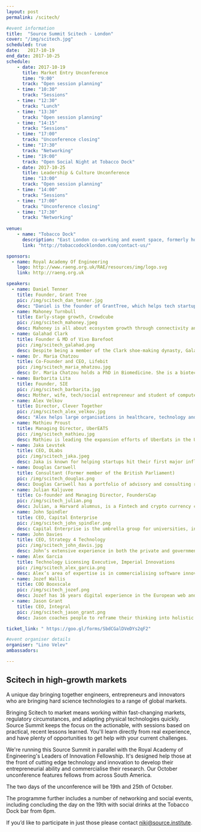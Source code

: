 ```yaml
---
layout: post
permalink: /scitech/

#event information
title:  "Source Summit Scitech - London"
cover: "/img/scitech.jpg"
scheduled: true
date:   2017-10-19
end_date: 2017-10-25
schedule:
    - date: 2017-10-19
      title: Market Entry Unconference
      time: "9:00"
      track: "Open session planning"
    - time: "10:30"
      track: "Sessions"
    - time: "12:30"
      track: "Lunch"
    - time: "13:30"
      track: "Open session planning"
    - time: "14:15"
      track: "Sessions"
    - time: "17:00"
      track: "Unconference closing"
    - time: "17:30"
      track: "Networking"
    - time: "19:00"
      track: "Open Social Night at Tobacco Dock"  
    - date: 2017-10-25
      title: Leadership & Culture Unconference
      time: "13:00"
      track: "Open session planning"  
    - time: "14:00"
      track: "Sessions"  
    - time: "17:00"
      track: "Unconference closing"
    - time: "17:30"
      track: "Networking"
 
venue:
    - name: "Tobacco Dock"
      description: "East London co-working and event space, formerly hosts to MassChallenge."
      link: "http://tobaccodocklondon.com/contact-us/"

sponsors:
  - name: Royal Academy Of Engineering
    logo: http://www.raeng.org.uk/RAE/resources/img/logo.svg
    link: http://raeng.org.uk

speakers:
  - name: Daniel Tenner
    title: Founder, Grant Tree
    pic: /img/scitech_dan_tenner.jpg
    desc: "Daniel is the founder of GrantTree, which helps tech startups access UK government funding: SEIS, R&D tax credits, and a host of other grants.  He has built the organisation using open methods such as Holocracy, enabling it to expand into various business lines."
  - name: Mahoney Turnbull 
    title: Early-stage growth, Crowdcube
    pic: /img/scitech_mahoney.jpeg
    desc: Mahoney is all about ecosystem growth through connectivity and cross-pollination. She is actively involved in mentoring the next generation of startup leaders through WeWorkLabs, Google Launchpad, and StartupBus, where she is a global board member. 
  - name: Galahad Clark 
    title: Founder & MD of Vivo Barefoot
    pic: /img/scitech_galahad.png
    desc: Despite being a member of the Clark shoe-making dynasty, Galahad Clark spends his days telling people not to wear shoes. His brand of barefoot shoes - Vivo Barefoot - is creating footwear that shrink and expand. In result, barefoot customers are spared deformed toes and enjoy improved balance when walking.  
  - name: Dr. Maria Chatzou
    title: Co-Founder and CEO, Lifebit 
    pic: /img/scitech_maria_mhatzou.jpg
    desc: Dr. Maria Chatzou holds a PhD in Biomedicine. She is a biotech innovator and expert in bioinformatics, medical informatics and high performance computing (HPC). She is also a passionate entrepreneur, who has already founded two companies - Innovation Forum Barcelona and the Techstars-backed Lifebit.
  - name: Barbarita Lita
    title: Founder, SIE
    pic: /img/scitech_barbarita.jpg
    desc: Mother, wife, tech/social entrepreneur and student of computer/IT engineering in a remote land called Chile. Awarded as MIT Technology Review's Innovators under 35 LATAM in 2017. Building a world wide emergency network accessible to smartphones for situations where every other communication network is not available.
  - name: Alex Velkov
    title: Director, Clever Together
    pic: /img/scitech_alex_velkov.jpg
    desc: "Alex helps large organisations in healthcare, technology and finance to deliver behaviour change faster.  He's worked with with the NHS for 8 years, driving the adoption of innovation."
  - name: Mathieu Proust
    title: Managing Director, UberEATS
    pic: /img/scitech_mathieu.jpg
    desc: Mathieu is leading the expansion efforts of UberEats in the UK. After successfully launching in London, UberEATS currently operates in 15 cities, planning to cover 40 cities by the end of the year.  Prior to working on UberEATS, Mathieu led rides activities for Uber in East England.
  - name: Jaka Levstek 
    title: CEO, DLabs
    pic: /img/scitech_jaka.jpeg
    desc: Jaka is known for helping startups hit their first major inflection point, through his focus on product design and development scalability.  He's a frequent speaker at UK and EU business schools, particularly Imperial College. Topics of expertise include digital marketing management, branding in early-stage companies, go-to-market strategies and entrepreneurial business.
  - name: Douglas Carswell
    title: Consultant (Former member of the British Parliament)
    pic: /img/scitech_douglas.png
    desc: Douglas Carswell has a portfolio of advisory and consulting roles, having recently stepped down from a successful Parliamentary career as the Member of Parliament for Clacton. His most recent book ‘Rebel - How to overthrow the emerging oligarchy” received excellent review from The Economist and The Guardian. Douglas is also a fellow at the John Locke Institute. 
  - name: Julian Kaljuvee 
    title: Co-founder and Managing Director, FoundersCap
    pic: /img/scitech_julian.png
    desc: Julian, a Harvard alumnus, is a Fintech and crypto currency consultant with over 15 years of experience in leading global institutions such as Goldman Sachs, JPMorgan, and UBS. At present, Julian is the co-founder and managing partner of FoundersCap - an early-stage VC firm.
  - name: John Spindler 
    title: CEO, Capital Enterprise
    pic: /img/scitech_john_spindler.png
    desc: Capital Enterprise is the umbrella group for universities, incubators, accelerators, enterprise agencies and NGOs who support entrepreneurs in London. John is on a mission to make it possible for 'someone moderately intelligent, with a good idea, ambition and passion to make it as an entrepreneur in London.'
  - name: John Davies
    title: CEO, Strategy 4 Technology
    pic: /img/scitech_john_davis.jpg
    desc: John’s extensive experience in both the private and government sectors is what makes him uniquely qualified to help tech startups develop their business in the UK and abroad. His skillset ranges from sourcing technology and finding global partners to providing due diligence in the areas of M&A. 
  - name: Alex Garcia  
    title: Technology Licensing Executive, Imperial Innovations
    pic: /img/scitech_alex_garcia.png
    desc: Alex’s area of expertise is in commercialising software innovations; including projects in artificial intelligence, cyber-security, IoT, simulations in data science. Previously, Alex worked in market analysis and business intelligence for a wide variety of innovations in engineering. 
  - name: Jozef Wallis  
    title: COO Booxscale 
    pic: /img/scitech_jozef.png
    desc: Jozef has 16 years digital experience in the European web and media industries, both in fixed and mobile communications. He is a serial Entrepreneur with 3 successful exits. Joseph is a UK and European market entry specialist, having built teams and established market presence for two leading US brands. 
  - name: Jason Grant   
    title: CEO, Integral
    pic: /img/scitech_jason_grant.png
    desc: Jason coaches people to reframe their thinking into holistic success and create a life of sustainable growth. More, Jason is a multi award-winning UX Designer, with over 10 years experience as an entrepreneur. In the past, Jason has worked with Disney, American Express, eBay, Lloyds Banking Group, MTV, Nando’s, Microsoft and various startups. 

ticket_link: " https://goo.gl/forms/SbdCGalDVeDYs2qF2" 

#event organiser details
organiser: "Lino Velev"
ambassadors:

---
```

## Scitech in high-growth markets 

A unique day bringing together engineers, entrepreneurs and innovators who are bringing hard science technologies to a range of global markets.

Bringing Scitech to market means working within fast-changing markets, regulatory circumstances, and adapting physical technologies quickly. Source Summit keeps the focus on the actionable, with sessions based on practical, recent lessons learned.  You'll learn directly from real experience, and have plenty of opportunities to get help with your current challenges.

We're running this Source Summit in parallel with the Royal Academy of Engineering's Leaders of Innovation Fellowship. It's designed help those at the front of cutting edge technology and innovation to develop their entrepreneurial ability and commercialise their research. Our October unconference features fellows from across South America.

The two days of the unconference will be 19th and 25th of October.

The programme further includes a number of networking and social events, including concluding the day on the 19th with social drinks at the Tobacco Dock bar from 6pm. 

If you’d like to participate in just those please contact [niki@source.institute](mailto:niki@source.institute).


